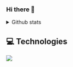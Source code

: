 ### Hi there 👋

<details>
 <summary>Github stats</summary>

| <img align="center" src="https://github-readme-stats.vercel.app/api?username=bouzayenilyes&show_icons=true&theme=tokyonight" alt="Vimmer github stats" /> |<img align="center" src="https://github-readme-stats.vercel.app/api/top-langs/?username=bouzayenilyes&layout=compact&theme=tokyonight&langs_count=4" />|
| ------------- | ------------- |
  
</details>

## 💻 Technologies

 <a href="https://skillicons.dev">
<img src="https://skillicons.dev/icons?i=js,ts,rust,swift,dart,java,go,zig,react,vuejs,angular,svelte,astro,flutter,kotlin,nextjs,nuxtjs,nestjs,expressjs,fastapi,laravel,symfony,htmx,tailwind,styledcomponents,sass,materialui,threejs,supabase,mysql,postgres,mongodb,redis,firebase,graphql,nodejs,git,github,vscode,figma,kubernetes,docker,jenkins,ansible,terraform,prometheus,aws,gcp,azure,linux,nginx,wordpress,bun,deno,vercel,netlify,yarn,npm,pnpm,jest,selenium,babel,prisma,ae,alpinejs,anaconda,androidstudio,apollo,arch,atom,au,azul,bash,bitbucket,blender,bootstrap,bsd,c,cs,cpp,crystal,cassandra,clojure,cloudflare,cmake,codepen,css,cypress,debian,deno,discord,bots,discordjs,eclipse,electron,elixir,elysia,ember,fediverse,gatsby,gitlab,gradle,grafana,gulp,heroku,html,idea,jenkins,jquery,kafka,kali,latex,less,linux,linkedin,lua,md,maven,neovim,obsidian,perl,php,phpstorm,planetscale,powershell,pr,processing,pug,pycharm,py,pytorch,raspberrypi,redhat,redux,regex,remix,replit,sqlite,stackoverflow,sublime,sketchup,solidjs,tensorflow,vitest,vscodium,vuetify,webflow,webpack,webstorm,workers&perline=25" />
  </a>
